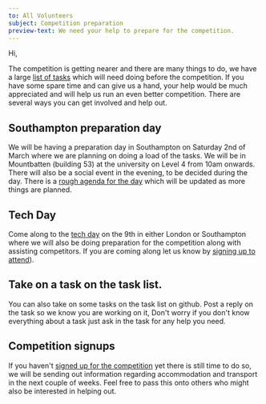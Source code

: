 ```yaml
---
to: All Volunteers
subject: Competition preparation
preview-text: We need your help to prepare for the competition.
---
```


Hi,

The competition is getting nearer and there are many things to do, we have a large [list of tasks][task-list] which will need doing before the competition.
If you have some spare time and can give us a hand, your help would be much appreciated and will help us run an even better competition.
There are several ways you can get involved and help out.

## Southampton preparation day

We will be having a preparation day in Southampton on Saturday 2nd of March where we are planning on doing a load of the tasks.
We will be in Mountbatten (building 53) at the university on Level 4 from 10am onwards.
There will also be a social event in the evening, to be decided during the day.
There is a [rough agenda for the day][hack-day-agenda] which will be updated as more things are planned.

## Tech Day

Come along to the [tech day][techday-info] on the 9th in either London or Southampton where we will also be doing preparation for the competition along with assisting competitors.
If you are coming along let us know by [signing up to attend][techday-signup]).

## Take on a task on the task list.

You can also take on some tasks on the task list on github.
Post a reply on the task so we know you are working on it,
Don't worry if you don't know everything about a task just ask in the task for any help you need.

## Competition signups

If you haven't [signed up for the competition][signup-form] yet there is still time to do so, we will be sending out information regarding accommodation and transport in the next couple of weeks.
Feel free to pass this onto others who might also be interested in helping out.

[hack-day-agenda]: https://hackmd.io/waiSH7vOT4-5-seQXllXGg
[task-list]: https://github.com/srobo/tasks/milestone/3
[techday-info]: https://studentrobotics.org/events/sr2019/southampton-tech-day-march/
[techday-signup]: https://goo.gl/forms/rzlrlU1eu3cyu2QH2
[signup-form]: https://goo.gl/forms/xdQN6J8cFODYvtNA3
